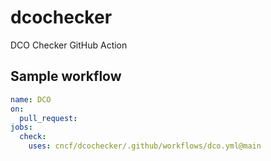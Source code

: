 # dcochecker

DCO Checker GitHub Action

## Sample workflow

```yaml
name: DCO
on:
  pull_request:
jobs:
  check:
    uses: cncf/dcochecker/.github/workflows/dco.yml@main
```

